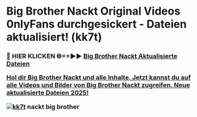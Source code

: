 # Big Brother Nackt Original Videos 0nlyFans durchgesickert - Dateien aktualisiert! (kk7t)

<h3>🔴 HIER KLICKEN 🌐==►► <a href="https://tinyurl.com/h6vf6nb8" rel="nofollow">Big Brother Nackt Aktualisierte Dateien

Hol dir Big Brother Nackt und alle Inhalte. Jetzt kannst du auf alle Videos und Bilder von Big Brother Nackt zugreifen. Neue aktualisierte Dateien 2025!

[![kk7t](https://i.imgur.com/sD4kR3V.gif)](https://tinyurl.com/h6vf6nb8)
nackt big brother